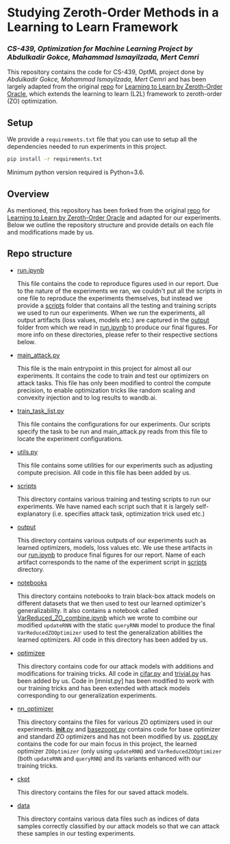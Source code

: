 # Studying Zeroth-Order Methods in a Learning to Learn Framework
### *CS-439, Optimization for Machine Learning Project by Abdulkadir Gokce, Mahammad Ismayilzada, Mert Cemri*

This repository contains the code for CS-439, OptML project done by *Abdulkadir Gokce, Mahammad Ismayilzada, Mert Cemri* and has been largely adapted from the original [repo](https://github.com/ryoungj/ZO-L2L) for [Learning to Learn by Zeroth-Order Oracle](https://openreview.net/forum?id=ryxz8CVYDH), which extends the learning to learn (L2L) framework to zeroth-order (ZO) optimization.

## Setup
We provide a `requirements.txt` file that you can use to setup all the dependencies needed to run experiments in this project.
```sh
pip install -r requirements.txt
```
Minimum python version required is Python=3.6.

## Overview
As mentioned, this repository has been forked from the original [repo](https://github.com/ryoungj/ZO-L2L) for [Learning to Learn by Zeroth-Order Oracle](https://openreview.net/forum?id=ryxz8CVYDH) and adapted for our experiments. Below we outline the repository structure and provide details on each file and modifications made by us.

## Repo structure
- [run.ipynb](run.ipynb)

    This file contains the code to reproduce figures used in our report. Due to the nature of the experiments we ran, we couldn't put all the scripts in one file to reproduce the experiments themselves, but instead we provide a [scripts](scripts) folder that contains all the testing and training scripts we used to run our experiments. When we run the experiments, all output artifacts (loss values, models etc.) are captured in the [output](output) folder from which we read in [run.ipynb](run.ipynb) to produce our final figures. For more info on these directories, please refer to their respective sections below.

- [main_attack.py](main_attack.py)

    This file is the main entrypoint in this project for almost all our experiments. It contains the code to train and test our optimizers on attack tasks. This file has only been modified to control the compute precision, to enable optimization tricks like random scaling and convexity injection and to log results to wandb.ai.

- [train_task_list.py](train_task_list)

    This file contains the configurations for our experiments. Our scripts specify the task to be run and main_attack.py reads from this file to locate the experiment configurations.

- [utils.py](utils.py)

    This file contains some utilities for our experiments such as adjusting compute precision. All code in this file has been added by us.

- [scripts](scripts)

    This directory contains various training and testing scripts to run our experiments. We have named each script such that it is largely self-explanatory (i.e. specifies attack task, optimization trick used etc.)

- [output](output)

    This directory contains various outputs of our experiments such as learned optimizers, models, loss values etc. We use these artifacts in our [run.ipynb](run.ipynb) to produce final figures for our report. Name of each artifact corresponds to the name of the experiment script in [scripts](scripts) directory.

- [notebooks](notebooks)

    This directory contains notebooks to train black-box attack models on different datasets that we then used to test our learned optimizer's generalizability. It also contains a notebook called [VarReduced_ZO_combine.ipynb](notebooks/VarReduced_ZO_combine.ipynb) which we wrote to combine our modified `updateRNN` with the static `queryRNN` model to produce the final `VarReducedZOOptimizer` used to test the generalization abilities the learned optimizers. All code in this directory has been added by us.

- [optimizee](optimizee)

    This directory contains code for our attack models with additions and modifications for training tricks. All code in [cifar.py](optimizee/cifar.py) and [trivial.py](optimizee/trivial.py) has been added by us. Code in [mnist.py] has been modified to work with our training tricks and has been extended with attack models corresponding to our generalization experiments.

- [nn_optimizer](nn_optimizer)

    This directory contains the files for various ZO optimizers used in our experiments. [__init__.py](nn_optimizer/__init__.py) and [basezoopt.py](nn_optimizer/basezoopt.py) contains code for base optimizer and standard ZO optimizers and has not been modified by us. [zoopt.py](nn_optimizer/zoopt.py) contains the code for our main focus in this project, the learned optimizer `ZOOptimizer` (only using `updateRNN`) and `VarReducedZOOptimizer` (both `updateRNN` and `queryRNN`) and its variants enhanced with our training tricks.

- [ckpt](ckpt)

    This directory contains the files for our saved attack models.

- [data](data)

    This directory contains various data files such as indices of data samples correctly classified by our attack models so that we can attack these samples in our testing experiments.

